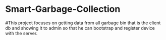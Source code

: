 # Smart-Garbage-Collection

#This project focuses on getting data from all garbage bin that is the client db and showing it to admin so that he can bootstrap and register device with the server.